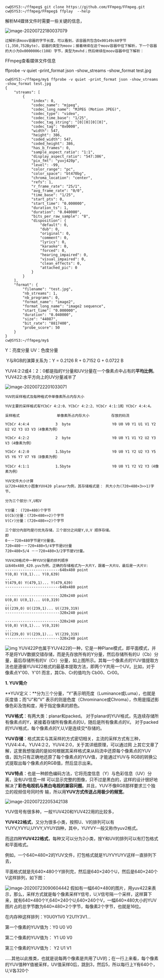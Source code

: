 ```
cw@SYS3:~/ffmpeg$ git clone https://github.com/FFmpeg/FFmpeg.git
cw@SYS3:~/ffmpeg/FFmpeg$ ffplay  --help
```

解析M4媒体文件时需要一些关键的信息，

![image-20200722180037079](resourse/image-20200722180037079.png)

```
过解析该moov容器的字节长度，可以看到，该容器共包含Ox00149c60字节(1,350,752Byte)，容器的类型为moov；接着继续在这个moov容器中往下解析，下一个容器的大小为Ox0000006c(108）字节，类型为mvhd；然后继续在moov容器中往下解析：
```


FFmpeg查看媒体文件信息

ffprobe -v quiet -print_format json -show_streams -show_format test.jpg 

```
cw@SYS3:~/ffmpeg/my$ ffprobe -v quiet -print_format json -show_streams -show_format test.jpg 
{
    "streams": [
        {
            "index": 0,
            "codec_name": "mjpeg",
            "codec_long_name": "MJPEG (Motion JPEG)",
            "codec_type": "video",
            "codec_time_base": "1/25",
            "codec_tag_string": "[0][0][0][0]",
            "codec_tag": "0x0000",
            "width": 547,
            "height": 386,
            "coded_width": 547,
            "coded_height": 386,
            "has_b_frames": 0,
            "sample_aspect_ratio": "1:1",
            "display_aspect_ratio": "547:386",
            "pix_fmt": "yuvj420p",
            "level": -99,
            "color_range": "pc",
            "color_space": "bt470bg",
            "chroma_location": "center",
            "refs": 1,
            "r_frame_rate": "25/1",
            "avg_frame_rate": "0/0",
            "time_base": "1/25",
            "start_pts": 0,
            "start_time": "0.000000",
            "duration_ts": 1,
            "duration": "0.040000",
            "bits_per_raw_sample": "8",
            "disposition": {
                "default": 0,
                "dub": 0,
                "original": 0,
                "comment": 0,
                "lyrics": 0,
                "karaoke": 0,
                "forced": 0,
                "hearing_impaired": 0,
                "visual_impaired": 0,
                "clean_effects": 0,
                "attached_pic": 0
            }
        }
    ],
    "format": {
        "filename": "test.jpg",
        "nb_streams": 1,
        "nb_programs": 0,
        "format_name": "image2",
        "format_long_name": "image2 sequence",
        "start_time": "0.000000",
        "duration": "0.040000",
        "size": "44087",
        "bit_rate": "8817400",
        "probe_score": 50
    }
}
cw@SYS3:~/ffmpeg/my$ 
```

Y：亮度分量  UV：色度分量

​    Y与RGB的演算关系为：Y = 0.2126 R + 0.7152 G + 0.0722 B

 

YUV4:2:2或4：2：0都是指的Y分量和UV分量在一个像素点中占有的**平均比例**。
YUV422:水平方向上的UV分量减半了

![image-20200722201033071](resourse/image-20200722201033071.png)



```
YUV的采样格式及每种格式中单像素所占内存大小

YUV主要的采样格式有YCbCr 4:2:0、YCbCr 4:2:2、YCbCr 4:1:1和 YCbCr 4:4:4。

采样格式                 单像素所占内存大小          存放的码流

YCbCr 4:4:4            3  byte                   Y0 U0 V0 Y1 U1 V1 Y2 U2 V2 Y3 U3 V3（4像素为例）

YCbCr 4:2:2            2  byte                   Y0 U0 Y1 V1 Y2 U2 Y3 V3（4像素为例）

YCbCr 4:2:0            1.5byte                   Y0 U0 Y1 Y2 U2 Y3 Y5 V5 Y6 Y7 V7 Y8（8像素为例）

YCbCr 4:1:1            1.5byte                   Y0 U0 Y1 Y2 V2 Y3（4像素为例）
```



```
YUV文件大小计算
以720×488大小图象YUV420 planar为例，其存储格式是： 共大小为(720×480×3>>1)字节，

分为三个部分:Y,U和V

Y分量： (720×480)个字节 
U(Cb)分量：(720×480>>2)个字节 
V(Cr)分量：(720×480>>2)个字节

三个部分内部均是行优先存储，三个部分之间是Y,U,V 顺序存储。 
即 
0－－720×480字节是Y分量值， 
720×480－－720×480×5/4字节是U分量 
720×480×5/4 －－720×480×3/2字节是V分量。
```



```
YUV420格式中一种YUV分量的排列顺序
以640x480_420.yuv为例，正确的存储格式为一大片Y，跟着一大片U，最后是一大片V:
-------------------------640x480 point
Y(0,0) Y(0,1)... Y(0,639)
...
Y(479,0) Y(479,1)... Y(479,639)
-------------------------640x480 point

-------------------------320x240 point
U(0,0) U(0,1)... U(0,319)
...
U((239,0) U((239,1)... U((239,319)
-------------------------320x240 point

-------------------------320x240 point
V(0,0) V(0,1)... V(0,319)
...
V((239,0) V((239,1)... V((239,319)
-------------------------320x240 point
```

![img](http://blog.csdn.net/lucky_greenegg/article/details/9942619) YUV422P也属于YUV422的一种，它是一种Plane模式，即平面模式，并不是将YUV数据交错存储，而是先存放所有的Y分量，然后存储所有的U（Cb）分量，最后存储所有的V（Cr）分量，如上图所示。其每一个像素点的YUV值提取方法也是遵循YUV422格式的最基本提取方法，即两个Y共用一个UV。比如，对于像素点Y'00、Y'01 而言，其Cb、Cr的值均为 Cb00、Cr00。



**1. YUV简介**

**YUV定义：**分为三个分量，“Y”表示明亮度（Luminance或Luma），也就是灰度值；而“U”和“V” 表示的则是色度（Chrominance或Chroma），作用是描述影像色彩及饱和度，用于指定像素的颜色。

**YUV格式**：有两大类：planar和packed。
对于planar的YUV格式，先连续存储所有像素点的Y，紧接着存储所有像素点的U，随后是所有像素点的V。
对于packed的YUV格式，每个像素点的Y,U,V是连续交*存储的。

**YUV存储**：格式其实与其采样的方式密切相关，主流的采样方式有三种，YUV4:4:4，YUV4:2:2，YUV4:2:0，关于其详细原理，可以通过网 上其它文章了解，这里我想强调的是如何根据其采样格式来从码流中还原每个像素点的YUV值，因为只有正确地还原了每个像素点的YUV值，才能通过YUV与 RGB的转换公式提取出每个像素点的RGB值，然后显示出来。 

**YUV特点**：也是一种颜色编码方法，它将亮度信息（Y）与色彩信息（UV）分离，没有UV信息一样 可以显示完整的图像，只不过是黑白的，这样的设计很好地解决了**彩色电视机与黑白电视的兼容问题**。并且，YUV不像RGB那样要求三个独立的视频信号同时传 输，所以用**YUV方式传送占用极少的频宽**。

![image-20200722205342138](resourse/image-20200722205342138.png)

YUV信号有很多种，一般YUV420和YUV422用的比较多，

​    **YUV422格式**，又分为很多小类，按照U、V的排列可以有YUYV,YVYU,UYVY,VYUY四种，其中，YUYVY一般又称作yuv2格式。

​    而这四种**YUV422格式**，每种又可以分为2小类，按Y和UV的排列可以有打包格式和平面格式。



例如，一个640×480×2的YUV文件，打包格式就是YUYVYUYV这样一直排列下去，

平面格式就是先640×480个Y排列完，然后是640×240个U，然后是640×240个V这样排列，如下图：

![image-20200723090604442](resourse/image-20200723090604442.png)
   假如有一幅640×480的图片，用yuv422来表示，那么，采样方式就是每个像素采样Y信号，U,V信号隔一个采样，这样算下来，就有640×480个Y,640×240个U,640×240个V，一幅640×480大小的YUV图片占的总字节数为640×480×2个字节，每像素2个字节，也就是16位。

   在内存种这样排列：Y0U0Y1V0 Y2U1Y3V1...

  第一个像素的YUV值为：Y0 U0 V0

  第二个像素的YUV值为： Y1 U0 V0

  第三个像素的YUV值为： Y2 U1 V1

.....其他以此推类，也就是说每两个像素是共用了UV的；在一行上来看，每个像素的YUV值种Y值被采样，UV值采样0后，跳到3，然后5，所以每行上Y有640个，U,V各320个

